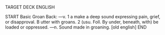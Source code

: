 TARGET DECK
ENGLISH

START
Basic
Groan
Back: —v. 1 a make a deep sound expressing pain, grief, or disapproval. B utter with groans. 2 (usu. Foll. By under, beneath, with) be loaded or oppressed. —n. Sound made in groaning. [old english]
END

